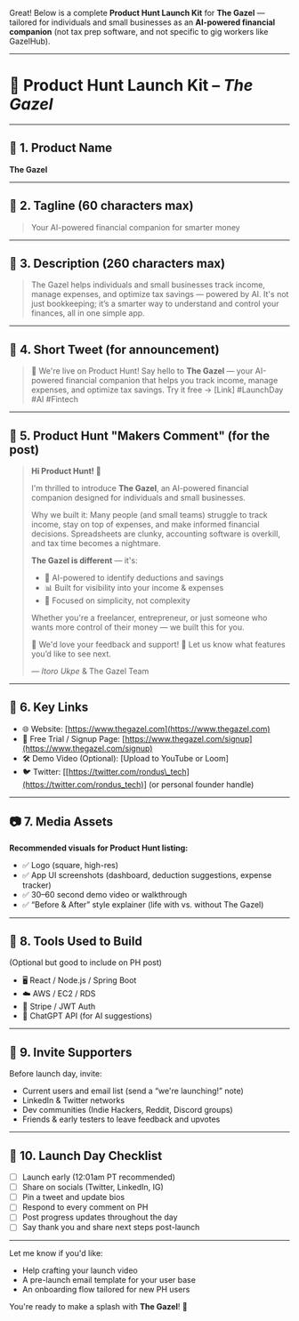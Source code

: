 Great! Below is a complete **Product Hunt Launch Kit** for **The Gazel** — tailored for individuals and small businesses as an **AI-powered financial companion** (not tax prep software, and not specific to gig workers like GazelHub).

---

# 🚀 Product Hunt Launch Kit – *The Gazel*

---

## 📝 1. Product Name

**The Gazel**

---

## 🔑 2. Tagline (60 characters max)

> Your AI-powered financial companion for smarter money

---

## 📄 3. Description (260 characters max)

> The Gazel helps individuals and small businesses track income, manage expenses, and optimize tax savings — powered by AI. It's not just bookkeeping; it’s a smarter way to understand and control your finances, all in one simple app.

---

## 💬 4. Short Tweet (for announcement)

> 🚀 We're live on Product Hunt!
> Say hello to **The Gazel** — your AI-powered financial companion that helps you track income, manage expenses, and optimize tax savings.
> Try it free → \[Link]
> \#LaunchDay #AI #Fintech

---

## 📣 5. Product Hunt "Makers Comment" (for the post)

> **Hi Product Hunt! 👋**
>
> I'm thrilled to introduce **The Gazel**, an AI-powered financial companion designed for individuals and small businesses.
>
> Why we built it:
> Many people (and small teams) struggle to track income, stay on top of expenses, and make informed financial decisions. Spreadsheets are clunky, accounting software is overkill, and tax time becomes a nightmare.
>
> **The Gazel is different** — it's:
>
> * 🧠 AI-powered to identify deductions and savings
> * 📊 Built for visibility into your income & expenses
> * 🧾 Focused on simplicity, not complexity
>
> Whether you're a freelancer, entrepreneur, or just someone who wants more control of their money — we built this for you.
>
> 💬 We'd love your feedback and support!
> 🙌 Let us know what features you’d like to see next.
>
> — *Itoro Ukpe* & The Gazel Team

---

## 🔗 6. Key Links

* 🌐 Website: [https://www.thegazel.com](https://www.thegazel.com)
* 🧪 Free Trial / Signup Page: [https://www.thegazel.com/signup](https://www.thegazel.com/signup)
* 🛠 Demo Video (Optional): \[Upload to YouTube or Loom]
* 🐦 Twitter: \[[https://twitter.com/rondus\_tech](https://twitter.com/rondus_tech)] (or personal founder handle)

---

## 📷 7. Media Assets

**Recommended visuals for Product Hunt listing:**

* ✅ Logo (square, high-res)
* ✅ App UI screenshots (dashboard, deduction suggestions, expense tracker)
* ✅ 30–60 second demo video or walkthrough
* ✅ “Before & After” style explainer (life with vs. without The Gazel)

---

## 🧰 8. Tools Used to Build

(Optional but good to include on PH post)

* 🖥 React / Node.js / Spring Boot
* ☁️ AWS / EC2 / RDS
* 🔐 Stripe / JWT Auth
* 💬 ChatGPT API (for AI suggestions)

---

## 👫 9. Invite Supporters

Before launch day, invite:

* Current users and email list (send a “we're launching!” note)
* LinkedIn & Twitter networks
* Dev communities (Indie Hackers, Reddit, Discord groups)
* Friends & early testers to leave feedback and upvotes

---

## 📅 10. Launch Day Checklist

* [ ] Launch early (12:01am PT recommended)
* [ ] Share on socials (Twitter, LinkedIn, IG)
* [ ] Pin a tweet and update bios
* [ ] Respond to every comment on PH
* [ ] Post progress updates throughout the day
* [ ] Say thank you and share next steps post-launch

---

Let me know if you'd like:

* Help crafting your launch video
* A pre-launch email template for your user base
* An onboarding flow tailored for new PH users

You're ready to make a splash with **The Gazel**! 🌟
